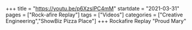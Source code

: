 +++
title = "https://youtu.be/p6XzsIPC4mM"
startdate = "2021-03-31"
pages = ["Rock-afire Replay"]
tags = ["Videos"]
categories = ["Creative Engineering","ShowBiz Pizza Place"]
+++
Rockafire Replay "Proud Mary"
